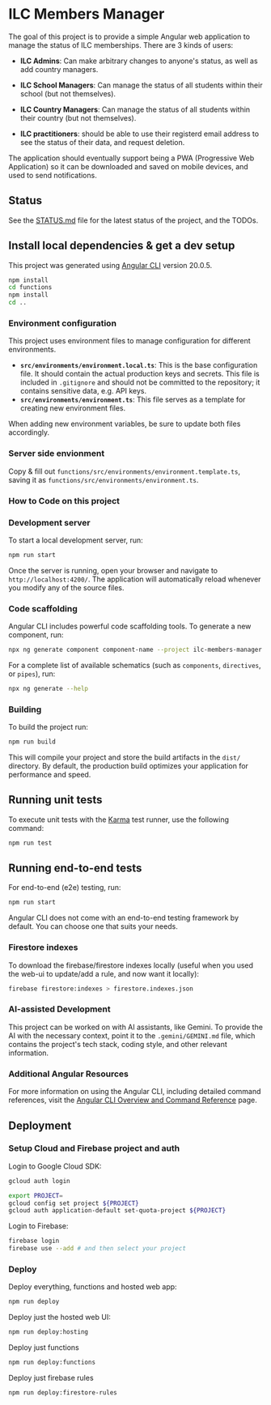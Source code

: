 # ILC Members Manager

The goal of this project is to provide a simple Angular web application to
manage the status of ILC memberships. There are 3 kinds of users:

- **ILC Admins**: Can make arbitrary changes to anyone's status, as well as add
  country managers.

- **ILC School Managers**: Can manage the status of all students within their
  school (but not themselves).

- **ILC Country Managers**: Can manage the status of all students within their
  country (but not themselves).

- **ILC practitioners**: should be able to use their registerd email address to
  see the status of their data, and request deletion.

The application should eventually support being a PWA (Progressive Web
Application) so it can be downloaded and saved on mobile devices, and used to
send notifications.

## Status

See the [STATUS.md](./STATUS.md) file for the latest status of the project, and
the TODOs.

## Install local dependencies & get a dev setup

This project was generated using [Angular
CLI](https://github.com/angular/angular-cli) version 20.0.5.

```bash
npm install
cd functions
npm install
cd ..
```

### Environment configuration

This project uses environment files to manage configuration for different environments.

- **`src/environments/environment.local.ts`**: This is the base configuration file. It should contain the actual production keys and secrets. This file is included in `.gitignore` and should not be committed to the repository; it contains sensitive data, e.g. API keys.
- **`src/environments/environment.ts`**: This file serves as a template for creating new environment files.

When adding new environment variables, be sure to update both files accordingly.

### Server side envionment

Copy & fill out `functions/src/environments/environment.template.ts`, saving it as
`functions/src/environments/environment.ts`.

### How to Code on this project

### Development server

To start a local development server, run:

```bash
npm run start
```

Once the server is running, open your browser and navigate to `http://localhost:4200/`. The application will automatically reload whenever you modify any of the source files.

### Code scaffolding

Angular CLI includes powerful code scaffolding tools. To generate a new component, run:

```bash
npx ng generate component component-name --project ilc-members-manager
```

For a complete list of available schematics (such as `components`, `directives`, or `pipes`), run:

```bash
npx ng generate --help
```

### Building

To build the project run:

```bash
npm run build
```

This will compile your project and store the build artifacts in the `dist/` directory. By default, the production build optimizes your application for performance and speed.

## Running unit tests

To execute unit tests with the [Karma](https://karma-runner.github.io) test runner, use the following command:

```bash
npm run test
```

## Running end-to-end tests

For end-to-end (e2e) testing, run:

```bash
npm run start
```

Angular CLI does not come with an end-to-end testing framework by default. You can choose one that suits your needs.

### Firestore indexes

To download the firebase/firestore indexes locally (useful when you used the
web-ui to update/add a rule, and now want it locally):

```sh
firebase firestore:indexes > firestore.indexes.json
```

### AI-assisted Development

This project can be worked on with AI assistants, like Gemini. To provide the
AI with the necessary context, point it to the `.gemini/GEMINI.md` file, which
contains the project's tech stack, coding style, and other relevant information.

### Additional Angular Resources

For more information on using the Angular CLI, including detailed command references, visit the [Angular CLI Overview and Command Reference](https://angular.dev/tools/cli) page.

## Deployment

### Setup Cloud and Firebase project and auth

Login to Google Cloud SDK:

```sh
gcloud auth login
```

```sh
export PROJECT=
gcloud config set project ${PROJECT}
gcloud auth application-default set-quota-project ${PROJECT}
```

Login to Firebase:

```sh
firebase login
firebase use --add # and then select your project
```

### Deploy

Deploy everything, functions and hosted web app:

```sh
npm run deploy
```

Deploy just the hosted web UI:

```sh
npm run deploy:hosting
```

Deploy just functions

```sh
npm run deploy:functions
```

Deploy just firebase rules

```sh
npm run deploy:firestore-rules
```
